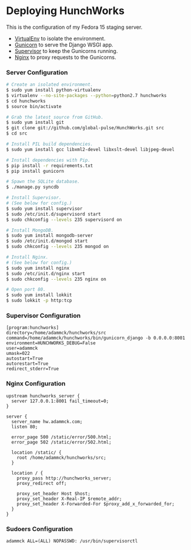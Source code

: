 Deploying HunchWorks
====================

This is the configuration of my Fedora 15 staging server.

* [VirtualEnv](http://www.virtualenv.org) to isolate the environment.
* [Gunicorn](http://gunicorn.org) to serve the Django WSGI app.
* [Supervisor](http://supervisord.org) to keep the Gunicorns running.
* [Nginx](http://wiki.nginx.org) to proxy requests to the Gunicorns.


### Server Configuration

```bash
# Create an isolated environment.
$ sudo yum install python-virtualenv
$ virtualenv --no-site-packages --python=python2.7 hunchworks
$ cd hunchworks
$ source bin/activate

# Grab the latest source from GitHub.
$ sudo yum install git
$ git clone git://github.com/global-pulse/HunchWorks.git src
$ cd src

# Install PIL build dependencies.
$ sudo yum install gcc libxml2-devel libxslt-devel libjpeg-devel

# Install dependencies with Pip.
$ pip install -r requirements.txt
$ pip install gunicorn

# Spawn the SQLite database.
$ ./manage.py syncdb

# Install Supervisor.
# (See below for config.)
$ sudo yum install supervisor
$ sudo /etc/init.d/supervisord start
$ sudo chkconfig --levels 235 supervisord on

# Install MongoDB.
$ sudo yum install mongodb-server
$ sudo /etc/init.d/mongod start
$ sudo chkconfig --levels 235 mongod on

# Install Nginx.
# (See below for config.)
$ sudo yum install nginx
$ sudo /etc/init.d/nginx start
$ sudo chkconfig --levels 235 nginx on

# Open port 80.
$ sudo yum install lokkit
$ sudo lokkit -p http:tcp
```


### Supervisor Configuration

```
[program:hunchworks]
directory=/home/adammck/hunchworks/src
command=/home/adammck/hunchworks/bin/gunicorn_django -b 0.0.0.0:8001
environment=HUNCHWORKS_DEBUG=False
user=adammck
umask=022
autostart=True
autorestart=True
redirect_stderr=True
```


### Nginx Configuration

```
upstream hunchworks_server {
  server 127.0.0.1:8001 fail_timeout=0;
}

server {
  server_name hw.adammck.com;
  listen 80;

  error_page 500 /static/error/500.html;
  error_page 502 /static/error/502.html;

  location /static/ {
    root /home/adammck/hunchworks/src;
  }

  location / {
    proxy_pass http://hunchworks_server;
    proxy_redirect off;

    proxy_set_header Host $host;
    proxy_set_header X-Real-IP $remote_addr;
    proxy_set_header X-Forwarded-For $proxy_add_x_forwarded_for;
  }
}
```

### Sudoers Configuration

```
adammck ALL=(ALL) NOPASSWD: /usr/bin/supervisorctl
```